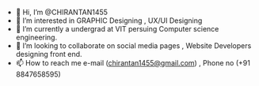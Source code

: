 - 👋 Hi, I’m @CHIRANTAN1455
- 👀 I’m interested in GRAPHIC Designing , UX/UI Designing
- 🌱 I’m currently a undergrad at VIT persuing Computer science engineering.
- 💞️ I’m looking to collaborate on social media pages , Website Developers designing front end.
- 📫 How to reach me e-mail (chirantan1455@gmail.com) , Phone no (+91 8847658595)

<!---
CHIRANTAN1455/CHIRANTAN1455 is a ✨ special ✨ repository because its `README.md` (this file) appears on your GitHub profile.
You can click the Preview link to take a look at your changes.
--->
